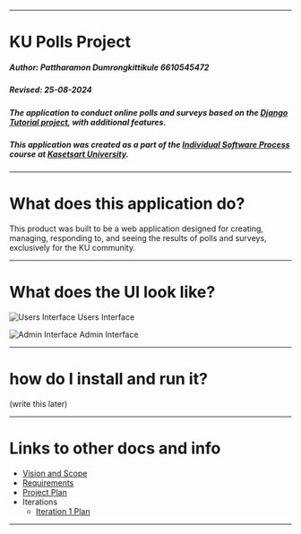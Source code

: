 ***

# KU Polls Project
##### Author: Pattharamon Dumrongkittikule 6610545472  
##### Revised: 25-08-2024

##### The application to conduct online polls and surveys based on the [Django Tutorial project](https://docs.djangoproject.com/en/4.1/intro/tutorial01/), with additional features.

##### This application was created as a part of the [Individual Software Process](https://cpske.github.io/ISP) course at [Kasetsart University](https://www.ku.ac.th).
***

# What does this application do?
This product was built to be a web application designed for creating, managing, responding to, and seeing the results of polls and surveys, exclusively for the KU community.

***

# What does the UI look like?
![Users Interface](../../blob/iteration1/README_images/users.png)
Users Interface

![Admin Interface](../../blob/iteration1/README_images/admin.png)
Admin Interface
***

# how do I install and run it?
(write this later)

***

# Links to other docs and info
 - [Vision and Scope](../../wiki/Vision-and-Scope)
 - [Requirements](../../wiki/Requirements)
 - [Project Plan](../../wiki/Project-Plan)
 - Iterations
   - [Iteration 1 Plan](../../wiki/Iteration-1-Plan)

***
